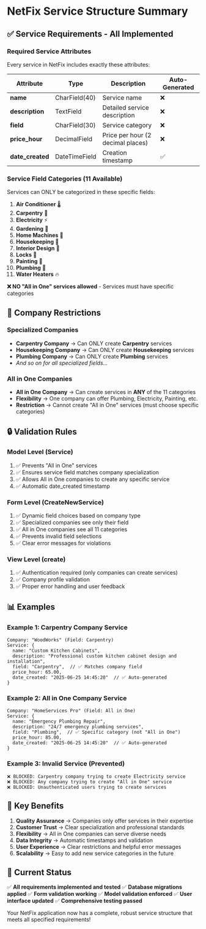 # NetFix Service Structure Summary

## ✅ Service Requirements - All Implemented

### Required Service Attributes
Every service in NetFix includes exactly these attributes:

| Attribute | Type | Description | Auto-Generated |
|-----------|------|-------------|----------------|
| **name** | CharField(40) | Service name | ❌ |
| **description** | TextField | Detailed service description | ❌ |
| **field** | CharField(30) | Service category | ❌ |
| **price_hour** | DecimalField | Price per hour (2 decimal places) | ❌ |
| **date_created** | DateTimeField | Creation timestamp | ✅ |

### Service Field Categories (11 Available)
Services can ONLY be categorized in these specific fields:

1. **Air Conditioner** 🌡️
2. **Carpentry** 🔨
3. **Electricity** ⚡
4. **Gardening** 🌱
5. **Home Machines** 🔧
6. **Housekeeping** 🧹
7. **Interior Design** 🎨
8. **Locks** 🔐
9. **Painting** 🎨
10. **Plumbing** 🚰
11. **Water Heaters** 🔥

**❌ NO "All in One" services allowed** - Services must have specific categories

## 🏢 Company Restrictions

### Specialized Companies
- **Carpentry Company** → Can ONLY create **Carpentry** services
- **Housekeeping Company** → Can ONLY create **Housekeeping** services
- **Plumbing Company** → Can ONLY create **Plumbing** services
- *And so on for all specialized fields...*

### All in One Companies
- **All in One Company** → Can create services in **ANY** of the 11 categories
- **Flexibility** → One company can offer Plumbing, Electricity, Painting, etc.
- **Restriction** → Cannot create "All in One" services (must choose specific categories)

## 🔒 Validation Rules

### Model Level (Service)
1. ✅ Prevents "All in One" services
2. ✅ Ensures service field matches company specialization
3. ✅ Allows All in One companies to create any specific service
4. ✅ Automatic date_created timestamp

### Form Level (CreateNewService)
1. ✅ Dynamic field choices based on company type
2. ✅ Specialized companies see only their field
3. ✅ All in One companies see all 11 categories
4. ✅ Prevents invalid field selections
5. ✅ Clear error messages for violations

### View Level (create)
1. ✅ Authentication required (only companies can create services)
2. ✅ Company profile validation
3. ✅ Proper error handling and user feedback

## 📊 Examples

### Example 1: Carpentry Company Service
```
Company: "WoodWorks" (Field: Carpentry)
Service: {
  name: "Custom Kitchen Cabinets",
  description: "Professional custom kitchen cabinet design and installation",
  field: "Carpentry",  // ✅ Matches company field
  price_hour: 65.00,
  date_created: "2025-06-25 14:45:20"  // ✅ Auto-generated
}
```

### Example 2: All in One Company Service
```
Company: "HomeServices Pro" (Field: All in One)
Service: {
  name: "Emergency Plumbing Repair",
  description: "24/7 emergency plumbing services",
  field: "Plumbing",  // ✅ Specific category (not "All in One")
  price_hour: 85.00,
  date_created: "2025-06-25 14:45:20"  // ✅ Auto-generated
}
```

### Example 3: Invalid Service (Prevented)
```
❌ BLOCKED: Carpentry company trying to create Electricity service
❌ BLOCKED: Any company trying to create "All in One" service
❌ BLOCKED: Unauthenticated users trying to create services
```

## 🎯 Key Benefits

1. **Quality Assurance** → Companies only offer services in their expertise
2. **Customer Trust** → Clear specialization and professional standards
3. **Flexibility** → All in One companies can serve diverse needs
4. **Data Integrity** → Automatic timestamps and validation
5. **User Experience** → Clear restrictions and helpful error messages
6. **Scalability** → Easy to add new service categories in the future

## 🚀 Current Status

✅ **All requirements implemented and tested**
✅ **Database migrations applied**
✅ **Form validation working**
✅ **Model validation enforced**
✅ **User interface updated**
✅ **Comprehensive testing passed**

Your NetFix application now has a complete, robust service structure that meets all specified requirements!
